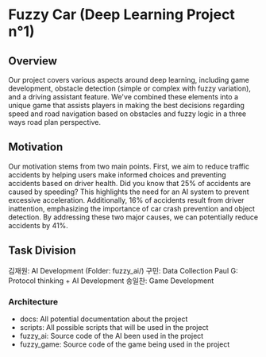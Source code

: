 # Fuzzy Car (Deep Learning Project n°1)

## Overview

Our project covers various aspects around deep learning, including game development, obstacle detection (simple or complex with fuzzy variation), and a driving assistant feature. We've combined these elements into a unique game that assists players in making the best decisions regarding speed and road navigation based on obstacles and fuzzy logic in a three ways road plan perspective.

## Motivation

Our motivation stems from two main points. First, we aim to reduce traffic accidents by helping users make informed choices and preventing accidents based on driver health. Did you know that 25% of accidents are caused by speeding? This highlights the need for an AI system to prevent excessive acceleration. Additionally, 16% of accidents result from driver inattention, emphasizing the importance of car crash prevention and object detection. By addressing these two major causes, we can potentially reduce accidents by 41%.

## Task Division

김재원: AI Development (Folder: fuzzy_ai/)
구민: Data Collection
Paul G: Protocol thinking + AI Development
송일찬: Game Development

### Architecture

- docs: All potential documentation about the project
- scripts: All possible scripts that will be used in the project
- fuzzy_ai: Source code of the AI been used in the project
- fuzzy_game: Source code of the game being used in the project